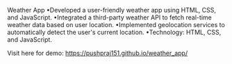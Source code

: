 Weather App
  •Developed a user-friendly weather app using HTML, CSS, and JavaScript.
  •Integrated a third-party weather API to fetch real-time weather data based on user location.
  •Implemented geolocation services to automatically detect the user's current location.
  •Technology: HTML, CSS, and JavaScript.

Visit here for demo: https://pushpraj151.github.io/weather_app/
